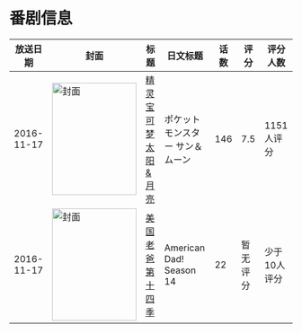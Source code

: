 # 番剧信息

|放送日期|封面|标题|日文标题|话数|评分|评分人数|
|---|---|---|---|---|---|---|
|2016-11-17|<img src="//lain.bgm.tv/pic/cover/c/8c/a3/192680_uFsyD.jpg" alt="封面" style="width:150px;height:200px;object-fit:cover;">|[精灵宝可梦 太阳&月亮](https://bangumi.tv/subject/192680)|ポケットモンスター サン＆ムーン|146|7.5|1151人评分|
|2016-11-17|<img src="//lain.bgm.tv/pic/cover/c/95/b0/463371_dkHFl.jpg" alt="封面" style="width:150px;height:200px;object-fit:cover;">|[美国老爸 第十四季](https://bangumi.tv/subject/463371)|American Dad! Season 14|22|暂无评分|少于10人评分|
